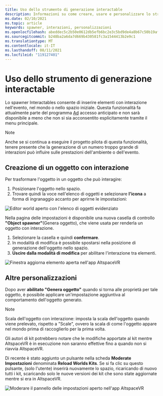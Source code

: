 ```yaml
---
title: Uso dello strumento di generazione interactable
description: Informazioni su come creare, usare e personalizzare lo strumento di generazione di oggetti interactable per inserire elementi negli spazi AltspaceVR.
ms.date: 02/10/2021
ms.topic: article
keywords: spawner, interazioni, personalizzazioni
ms.openlocfilehash: abeddec5c2b50e0612db5efb6bc2e3c5bd9de4a8b67c50b19afee18b17c5e746
ms.sourcegitcommit: b248ba2a6da7d669b430581fc3a1544413b2e9c1
ms.translationtype: MT
ms.contentlocale: it-IT
ms.lasthandoff: 08/11/2021
ms.locfileid: "119127401"
---
```

# <a name="using-the-interactables-spawner"></a>Uso dello strumento di generazione interactable

Lo spawner Interactables consente di inserire elementi con interazione nell'evento, nel mondo o nello spazio iniziale. Questa funzionalità fa attualmente parte del programma [Ad](../world-building/early-access.md) accesso anticipato e non sarà disponibile a meno che non si sia acconsentito esplicitamente tramite il menu principale.

> [!NOTE]
> Anche se si continua a eseguire il progetto pilota di questa funzionalità, tenere presente che la generazione di un numero troppo grande di interazioni può influire sulle prestazioni dell'ambiente o dell'evento. 

## <a name="creating-an-interactable"></a>Creazione di un oggetto con interazione

Per trasformare l'oggetto in un oggetto che può interagire:

1. Posizionare l'oggetto nello spazio.
2. Trovare quindi la voce nell'elenco di oggetti e selezionare **l'icona** a forma di ingranaggio accanto per aprirne le impostazioni:

![Editor world aperto con l'elenco di oggetti evidenziato](images/interactables-spawner-img-01.png)

Nella pagina delle impostazioni è disponibile una nuova casella di controllo **"Object spawner"**(Genera oggetto), che viene usata per renderla un oggetto con interazione.

1. Selezionare la casella e quindi **confermare**.
2. In modalità di modifica è possibile spostarsi nella posizione di generazione dell'oggetto nello spazio.
3. **Uscire dalla modalità di modifica** per abilitare l'interazione tra elementi.

![Finestra aggiorna elemento aperta nell'app AltspaceVR](images/interactables-spawner-img-02.png)

## <a name="other-customizations"></a>Altre personalizzazioni

Dopo aver **abilitato "Genera oggetto"** quando si torna alle proprietà per tale oggetto, è possibile applicare un'impostazione aggiuntiva al comportamento dell'oggetto generato.

> [!NOTE]
> Scala dell'oggetto con interazione: imposta la scala dell'oggetto quando viene prelevato, rispetto a "Scale", ovvero la scala di come l'oggetto appare nel mondo prima di raccoglierlo per la prima volta.

Gli autori di kit potrebbero notare che le modifiche apportate al kit mentre AltspaceVR è in esecuzione non saranno effettive fino a quando non si riavvia AltspaceVR.

Di recente è stato aggiunto un pulsante nella scheda **Moderate Impostazioni** denominata **Reload Worlds Kits**. Se si fa clic su questo pulsante, (solo l'utente) inserirà nuovamente lo spazio, ricaricando di nuovo tutti i kit, scaricando solo le nuove versioni dei kit che sono state aggiornate mentre si era in AltspaceVR.

![Moderare il pannello delle impostazioni aperto nell'app AltspaceVR](images/interactables-spawner-img-03.png)